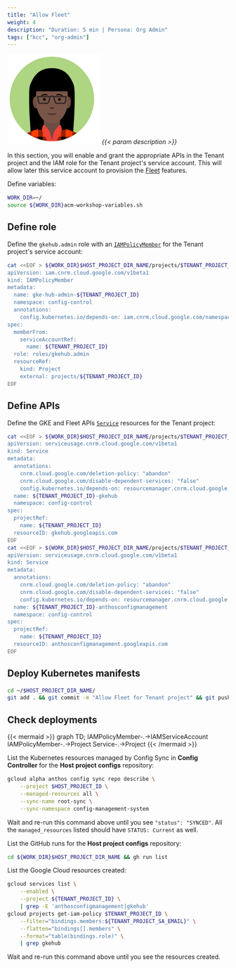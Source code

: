 ```yaml
---
title: "Allow Fleet"
weight: 4
description: "Duration: 5 min | Persona: Org Admin"
tags: ["kcc", "org-admin"]
---
```

![Org Admin](/images/org-admin.png)
_{{< param description >}}_

In this section, you will enable and grant the appropriate APIs in the Tenant project and the IAM role for the Tenant project's service account. This will allow later this service account to provision the [Fleet](https://cloud.google.com/anthos/fleet-management/docs/fleet-concepts) features.

Define variables:
```Bash
WORK_DIR=~/
source ${WORK_DIR}acm-workshop-variables.sh
```

## Define role

Define the `gkehub.admin` role with an [`IAMPolicyMember`](https://cloud.google.com/config-connector/docs/reference/resource-docs/iam/iampolicymember) for the Tenant project's service account:
```Bash
cat <<EOF > ${WORK_DIR}$HOST_PROJECT_DIR_NAME/projects/$TENANT_PROJECT_ID/gke-hub-admin.yaml
apiVersion: iam.cnrm.cloud.google.com/v1beta1
kind: IAMPolicyMember
metadata:
  name: gke-hub-admin-${TENANT_PROJECT_ID}
  namespace: config-control
  annotations:
    config.kubernetes.io/depends-on: iam.cnrm.cloud.google.com/namespaces/config-control/IAMServiceAccount/${TENANT_PROJECT_ID},resourcemanager.cnrm.cloud.google.com/namespaces/config-control/Project/${TENANT_PROJECT_ID}
spec:
  memberFrom:
    serviceAccountRef:
      name: ${TENANT_PROJECT_ID}
  role: roles/gkehub.admin
  resourceRef:
    kind: Project
    external: projects/${TENANT_PROJECT_ID}
EOF
```

## Define APIs

Define the GKE and Fleet APIs [`Service`](https://cloud.google.com/config-connector/docs/reference/resource-docs/serviceusage/service) resources for the Tenant project:
```Bash
cat <<EOF > ${WORK_DIR}$HOST_PROJECT_DIR_NAME/projects/$TENANT_PROJECT_ID/gke-hub-service.yaml
apiVersion: serviceusage.cnrm.cloud.google.com/v1beta1
kind: Service
metadata:
  annotations:
    cnrm.cloud.google.com/deletion-policy: "abandon"
    cnrm.cloud.google.com/disable-dependent-services: "false"
    config.kubernetes.io/depends-on: resourcemanager.cnrm.cloud.google.com/namespaces/config-control/Project/${TENANT_PROJECT_ID}
  name: ${TENANT_PROJECT_ID}-gkehub
  namespace: config-control
spec:
  projectRef:
    name: ${TENANT_PROJECT_ID}
  resourceID: gkehub.googleapis.com
EOF
cat <<EOF > ${WORK_DIR}$HOST_PROJECT_DIR_NAME/projects/$TENANT_PROJECT_ID/anthos-configmanagement-service.yaml
apiVersion: serviceusage.cnrm.cloud.google.com/v1beta1
kind: Service
metadata:
  annotations:
    cnrm.cloud.google.com/deletion-policy: "abandon"
    cnrm.cloud.google.com/disable-dependent-services: "false"
    config.kubernetes.io/depends-on: resourcemanager.cnrm.cloud.google.com/namespaces/config-control/Project/${TENANT_PROJECT_ID}
  name: ${TENANT_PROJECT_ID}-anthosconfigmanagement
  namespace: config-control
spec:
  projectRef:
    name: ${TENANT_PROJECT_ID}
  resourceID: anthosconfigmanagement.googleapis.com
EOF
```

## Deploy Kubernetes manifests

```Bash
cd ~/$HOST_PROJECT_DIR_NAME/
git add . && git commit -m "Allow Fleet for Tenant project" && git push origin main
```

## Check deployments

{{< mermaid >}}
graph TD;
  IAMPolicyMember-.->IAMServiceAccount
  IAMPolicyMember-.->Project
  Service-.->Project
{{< /mermaid >}}

List the Kubernetes resources managed by Config Sync in **Config Controller** for the **Host project configs** repository:
```Bash
gcloud alpha anthos config sync repo describe \
    --project $HOST_PROJECT_ID \
    --managed-resources all \
    --sync-name root-sync \
    --sync-namespace config-management-system
```
Wait and re-run this command above until you see `"status": "SYNCED"`. All the `managed_resources` listed should have `STATUS: Current` as well.

List the GitHub runs for the **Host project configs** repository:
```Bash
cd ${WORK_DIR}$HOST_PROJECT_DIR_NAME && gh run list
```

List the Google Cloud resources created:
```Bash
gcloud services list \
    --enabled \
    --project ${TENANT_PROJECT_ID} \
    | grep -E 'anthosconfigmanagement|gkehub'
gcloud projects get-iam-policy $TENANT_PROJECT_ID \
    --filter="bindings.members:${TENANT_PROJECT_SA_EMAIL}" \
    --flatten="bindings[].members" \
    --format="table(bindings.role)" \
    | grep gkehub
```
Wait and re-run this command above until you see the resources created.
